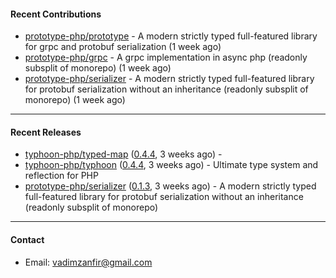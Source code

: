 #### Recent Contributions

- [prototype-php/prototype](https://github.com/prototype-php/prototype) - A modern strictly typed full-featured library for grpc and protobuf serialization (1 week ago)
- [prototype-php/grpc](https://github.com/prototype-php/grpc) - A grpc implementation in async php (readonly subsplit of monorepo)  (1 week ago)
- [prototype-php/serializer](https://github.com/prototype-php/serializer) - A modern strictly typed full-featured library for protobuf serialization without an inheritance (readonly subsplit of monorepo) (1 week ago)

---

#### Recent Releases

- [typhoon-php/typed-map](https://github.com/typhoon-php/typed-map) ([0.4.4](https://github.com/typhoon-php/typed-map/releases/tag/0.4.4), 3 weeks ago) - 
- [typhoon-php/typhoon](https://github.com/typhoon-php/typhoon) ([0.4.4](https://github.com/typhoon-php/typhoon/releases/tag/0.4.4), 3 weeks ago) - Ultimate type system and reflection for PHP
- [prototype-php/serializer](https://github.com/prototype-php/serializer) ([0.1.3](https://github.com/prototype-php/serializer/releases/tag/0.1.3), 3 weeks ago) - A modern strictly typed full-featured library for protobuf serialization without an inheritance (readonly subsplit of monorepo)

---

#### Contact

- Email: [vadimzanfir@gmail.com](mailto://vadimzanfir@gmail.com)
